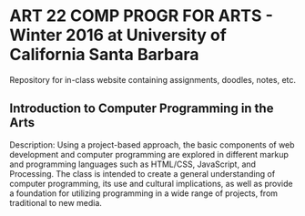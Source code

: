 # ART 22 COMP PROGR FOR ARTS - Winter 2016 at University of California Santa Barbara
Repository for in-class website containing assignments, doodles, notes, etc.

## Introduction to Computer Programming in the Arts
Description: 	Using a project-based approach, the basic components of web development and computer programming are explored in different markup and programming languages such as HTML/CSS, JavaScript, and Processing. The class is intended to create a general understanding of computer programming, its use and cultural implications, as well as provide a foundation for utilizing programming in a wide range of projects, from traditional to new media. 

